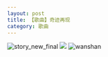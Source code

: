 ```yaml
---
layout: post
title: 【歌曲】奇迹再现
category: 歌曲
---
```

![story_new_final](http://se6jhw04b.hd-bkt.clouddn.com/img/story_new_final_0322.png)
![](http://se6jnduj5.hd-bkt.clouddn.com/img/wonder-220624-1.jpg)
![wanshan](http://se6jhw04b.hd-bkt.clouddn.com/img/wanshan.png)